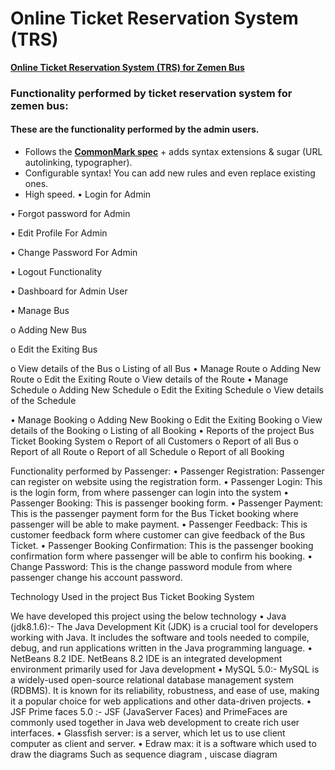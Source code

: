 # Online Ticket Reservation System (TRS)
__[Online Ticket Reservation System (TRS) for Zemen Bus](https://github.com/DemisD/online-ticket-reservation-system)__


### Functionality performed by ticket reservation system for zemen bus:

#### These are the functionality performed by the admin users.

- Follows the __[CommonMark spec](http://spec.commonmark.org/)__ + adds syntax extensions & sugar (URL autolinking, typographer).
- Configurable syntax! You can add new rules and even replace existing ones.
- High speed.
•	Login for Admin

•	Forgot password for Admin

•	Edit Profile For Admin

•	Change Password For Admin

•	Logout Functionality

•	Dashboard for Admin User

•	Manage Bus

o	Adding New Bus

o	Edit the Exiting Bus

o	View details of the Bus
o	 Listing of all Bus
•	Manage Route
o	Adding New Route
o	Edit the Exiting Route
o	View details of the Route
•	Manage Schedule
o	Adding New Schedule
o	Edit the Exiting Schedule
o	View details of the Schedule

•	Manage Booking
o	Adding New Booking
o	Edit the Exiting Booking
o	View details of the Booking
o	Listing of all Booking
•	Reports of the project Bus Ticket Booking System
o	Report of all Customers
o	Report of all Bus
o	Report of all Route
o	Report of all Schedule
o	Report of all Booking

Functionality performed by Passenger:
•	Passenger Registration: Passenger can register on website using the registration form.
•	Passenger Login: This is the login form, from where passenger can login into the system
•	Passenger Booking: This is passenger booking form.
•	Passenger Payment: This is the passenger payment form for the Bus Ticket booking where passenger will be able to make payment.
•	Passenger Feedback: This is customer feedback form where customer can give feedback of the Bus Ticket.
•	Passenger Booking Confirmation: This is the passenger booking confirmation form where passenger will be able to confirm his booking. 
•	Change Password: This is the change password module from where passenger change his account password.

Technology Used in the project Bus Ticket Booking System

  We have developed this project using the below technology
•   Java (jdk8.1.6):- The Java Development Kit (JDK) is a crucial tool for developers working with Java. It includes the software and tools needed to compile, debug, and run applications written in the Java programming language.
•	NetBeans 8.2 IDE. NetBeans 8.2 IDE is an integrated development environment primarily used for Java development
•	MySQL 5.0:- MySQL is a widely-used open-source relational database management system (RDBMS). It is known for its reliability, robustness, and ease of use, making it a popular choice for web applications and other data-driven projects.
•	JSF Prime faces 5.0 :-  JSF (JavaServer Faces) and PrimeFaces are commonly used together in Java web development to create rich user interfaces.
•	Glassfish server: is a server, which let us to use client computer as client and server. 
•	Edraw max:  it is a software which used to draw the diagrams Such as sequence diagram , uiscase diagram




